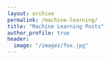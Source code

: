 ```yaml
---
layout: archive
permalink: /machine-learning/
title: "Machine Learning Posts"
author_profile: true
header:
  image: "/images/fox.jpg"
---
```

